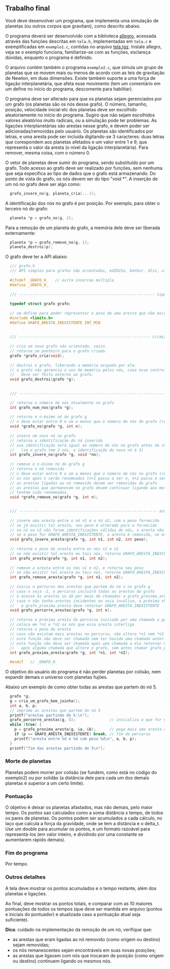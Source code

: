 ## Trabalho final

Você deve desenvolver um programa, que implementa uma simulação de planetas (ou outros corpos que gravitam), como descrito abaixo.

O programa deverá ser desenvolvido com a biblioteca [allegro](https://liballeg.org/), acessada através das funções descritas em ``tela.h``, implementadas em `tela.c` e exemplificadas em `exemplo1.c`, contidas no arquivo [tela.tgz](https://github.com/BenhurUFSM/ed21a/blob/main/Complementos/tela.tgz).
Instale allegro, veja se o exemplo funciona, familiarize-se com as funções, esclareça dúvidas, enquanto o programa é definido.

O arquivo contém também o programa `exemplo2.c`, que simula um grupo de planetas que se movem mais ou menos de acordo com as leis de gravitação de Newton, em duas dimensões.
Existe também suporte a uma força de ligação interplanetária, que afeta esse movimento (tem um comentário em um define no início do programa, descomente para habilitar).

O programa deve ser alterado para que os planetas sejam gerenciados por um grafo (os planetas são os nós desse grafo).
O número, tamanho, posição, velocidade inicial etc dos planetas deve ser escolhido aleatoriamente no início do programa.
Sugiro que não sejam escolhidos valores aleatórios muito radicais, ou a simulação pode ter problemas.
As ligações interplanetárias são arestas nesse grafo, e devem poder ser adicionadas/removidas pelo usuário.
Os planetas são identificados por letras, e uma aresta pode ser incluída digitando-se 3 caracteres: duas letras que corespondem aos planetas afetados e um valor entre 1 e 9, que representa o valor da aresta (o nível da ligação interplanetária). Para remover, mesma coisa, com o número 0.

O vetor de planetas deve sumir do programa, sendo substituído por um grafo.
Todo acesso ao grafo deve ser realizado por funções, sem nenhuma que seja específica ao tipo de dados que o grafo está armazenando.
Do ponto de vista do grafo, os nós devem ser do tipo "void \*". A inserção de um nó no grafo deve ser algo como:
```c
  grafo_insere_no(g, planeta_cria(...));
```
A identificação dos nós no grafo é por posição. Por exemplo, para obter o terceiro nó do grafo:
```c
  planeta *p = grafo_no(g, 2);
```
Para a remoção de um planeta do grafo, a memória dele deve ser liberada externamente:
```c
  planeta *p = grafo_remove_no(g, 1);
  planeta_destroi(p);
```

O grafo deve ter a API abaixo:
```c
  /// grafo.h
  /// API simples para grafos não orientados, ed2021a, benhur, dlsc, ufsm
  
  #ifndef _GRAFO_H_   // evita insercao multipla
  #define _GRAFO_H_
  
  /// ------------------------------------------------------------ tipos e constantes
  
  typedef struct grafo grafo;
  
  // um define para poder representar o peso de uma aresta que não existe
  #include <limits.h>
  #define GRAFO_ARESTA_INEXISTENTE INT_MIN
  
  
  /// ---------------------------------------------------------- criação e destruição
  
  // cria um novo grafo não orientado, vazio.
  // retorna um ponteiro para o grafo criado.
  grafo *grafo_cria(void);
  
  // destroi o grafo, liberando a memória ocupada por ele.
  // o grafo não gerencia o uso de memória pelos nós, caso esse controle seja necessário, 
  //   deve ser feito externo ao grafo.
  void grafo_destroi(grafo *g);
  
  
  /// ---------------------------------------------------------------- acesso aos nós

  // retorna o número de nós atualmente no grafo
  int grafo_num_nos(grafo *g);
  
  // retorna o n-ésimo nó do grafo g
  // n deve estar entre 0 e um a menos que o número de nós do grafo (retorna NULL se n não for válido)
  void *grafo_no(grafo *g, int n);
  
  // insere um novo nó no grafo
  // retorna a identificação do nó inserido
  // sua identificação será igual ao número de nós no grafo antes da inserção
  //   (se o grafo tem 3 nós, a identificação do novo nó é 3)
  int grafo_insere_no(grafo *g, void *no);
  
  // remove o n-ésimo nó do grafo g
  // retorna o nó removido
  // n deve estar entre 0 e um a menos que o número de nós no grafo (retorna NULL se n não for válido)
  // os nós após n serão renomeados (n+1 passa a ser n, n+2 passa a ser n+1 etc)
  // as arestas ligadas ao nó removido devem ser removidas do grafo
  // as arestas que permanecem no grafo devem continuar ligando aos mesmos nós que antes, mesmo que 
  // tenham sido renomeados.
  void *grafo_remove_no(grafo *g, int n);

  
  /// ------------------------------------------------------------- acesso às arestas
  
  // insere uma aresta entre o nó n1 e o nó n2, com o peso fornecido
  // se já existir tal aresta, seu peso é alterado para o fornecido
  // se n1 ou n2 não forem identificações válidas de nós, a aresta não é inserida
  // se o peso for GRAFO_ARESTA_INEXISTENTE, a aresta é removida, se existir
  void grafo_insere_aresta(grafo *g, int n1, int n2, int peso);
  
  // retorna o peso da aresta entre os nós n1 e n2
  // se não existir tal aresta ou tais nós, retorna GRAFO_ARESTA_INEXISTENTE
  int grafo_aresta(grafo *g, int n1, int n2);
  
  // remove a aresta entre os nós n1 e n2, e retorna seu peso
  // se não existir tal aresta ou tais nós, retorna GRAFO_ARESTA_INEXISTENTE
  int grafo_remove_aresta(grafo *g, int n1, int n2);
  
  // inicia o percurso das arestas que partem do nó n no grafo g
  // caso n seja -1, o percurso incluirá todas as arestas do grafo
  // o acesso às arestas se dá por meio de chamadas a grafo_proxima_aresta
  // caso n não tenha arestas incidentes ou seja inváliso, a próxima chamada
  //   a grafo_proxima_aresta deve retornar GRAFO_ARESTA_INEXISTENTE
  void grafo_percorre_arestas(grafo *g, int n);
  
  // retorna a próxima aresta do percurso iniciado por uma chamada a grafo_percorre_arestas
  // coloca em *n1 e *n2 os nós que essa aresta interliga
  // retorna o peso da aresta
  // caso não existam mais arestas no percurso, não altera *n1 nem *n2 e retorna GRAFO_ARESTA_INEXISTENTE
  // esta função não deve ser chamada sem ter havido uma chamada anterior à grafo_percorre_arestas
  // esta função não deve ser chamada após uma chamada a ela retornar GRAFO_ARESTA_INEXISTENTE nem
  //   após alguma chamada que altere o grafo, sem antes chamar grafo_percorre_arestas
  int grafo_proxima_aresta(grafo *g, int *n1, int *n2);

  #endif   // _GRAFO_H_
```

O objetivo do usuário do programa é não perder planetas por colisão, nem expandir demais o universo com planetas fujões.

Abaixo um exemplo de como obter todas as arestas que partem do nó 5.
```c
  grafo *g;
  g = cria_um_grafo_bem_joinha();
  int a, b, p;
  // imprime as arestas que partem do nó 5
  printf("arestas partindo de 5:\n");
  grafo_percorre_arestas(g, 5);               // inicializa o que for necessario para que o percurso aconteça
  while (true) {
    p = grafo_proxima_aresta(g, &a, &b);      // pega mais uma aresta do grafo, de acordo com o que foi pedido pro percurso
    if (p == GRAFO_ARESTA_INEXISTENTE) break; // fim do percurso
    printf("aresta entre %d e %d com peso %d\n", a, b, p);
  }
  printf("fim das arestas partindo de 5\n");
```

### Morte de planetas

Planetas podem morrer por colisão (se fundem, como está no código do exemplo2) ou por solidão (a distância dele para cada um dos demais planetas é superior a um certo limite).

### Pontuação

O objetivo é deixar os planetas afastados, mas não demais, pelo maior tempo.
Os pontos sao calculados como a soma distância x tempo, de todos os pares de planetas.
Os pontos podem ser acumulados a cada cálculo, no laço que calcula a força da gravidade, onde se tem a distância e o delta_t.
Use um double para acumular os pontos, e um formato razoável para representá-los (em valor inteiro, e dividindo por uma constante se aumentarem rápido demais).

### Fim do programa

Por tempo.

### Outros detalhes

A tela deve mostrar os pontos acumulados e o tempo restante, além dos planetas e ligações.

Ao final, deve mostrar os pontos totais, e comparar com as 10 maiores pontuações de todos os tempos (que deve ser mantida em arquivo (pontos e iniciais do pontuador) e atualizada caso a pontuação atual seja suficiente).

**Dica**: cuidado na implementação da remoção de um nó, verifique que:
  - as arestas que eram ligadas ao nó removido (como origem ou destino) sejam removidas;
  - os nós remanescentes sejam encontráveis em suas novas posições;
  - as arestas que ligavam com nós que trocaram de posição (como origem ou destino) continuem ligando os mesmos nós.
